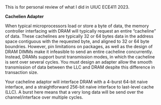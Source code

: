 This is for personal review of what I did in UIUC ECE411 2023. 

**Cachelien Adapter**

When typical microprocessors load or store a byte of data, the memory controller interfacing with DRAM will typically request an entire “cacheline” of data. These cachelines are typically 32 or 64 bytes data in the address space contiguous with the requested byte, and aligned to 32 or 64 byte boundries. However, pin limitations on packages, as well as the design of DRAM DIMMs make it infeasible to send an entire cacheline concurrently. Instead, DRAMs support burst transmission modes, in which the cacheline is sent over several cycles. You must design an adapter allow the smooth transmission of data between the LLC and DRAM despite this difference in transaction size.

Your cacheline adaptor will interface DRAM with a 4-burst 64-bit naive interface, and a straightforward 256-bit naive interface to last-level cache (LLC). A burst here means that a very long data will be send over the channel/interface over multiple cycles.

